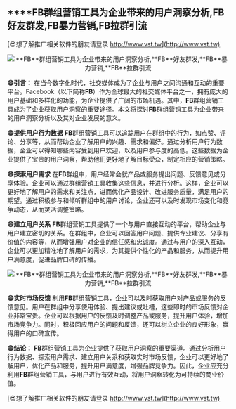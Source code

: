 ## ****FB**群组营销工具为企业带来的用户洞察分析,**FB**好友群发,**FB**暴力营销,**FB**拉群引流**

[😍想了解推广相关软件的朋友请登录 http://www.vst.tw](http://www.vst.tw)

 <center><img src="https://vst.tw/MP4/tuiguang/png/7.png" alt="**FB**群组营销工具为企业带来的用户洞察分析,**FB**好友群发,**FB**暴力营销,**FB**拉群引流"></center>

**😄引言：**
在当今数字化时代，社交媒体成为了企业与用户之间沟通和互动的重要平台。Facebook（以下简称**FB**）作为全球最大的社交媒体平台之一，拥有庞大的用户基础和多样化的功能，为企业提供了广阔的市场机遇。其中，**FB**群组营销工具成为了企业获取用户洞察的重要途径。本文将探讨**FB**群组营销工具为企业带来的用户洞察分析以及其对企业发展的意义。

**😄提供用户行为数据**
**FB**群组营销工具可以追踪用户在群组中的行为，如点赞、评论、分享等，从而帮助企业了解用户的兴趣、需求和偏好。通过分析用户行为数据，企业可以得知哪些内容受到用户欢迎，以及用户参与度的高低。这些数据为企业提供了宝贵的用户洞察，帮助他们更好地了解目标受众，制定相应的营销策略。

**😄探索用户需求**
在**FB**群组中，用户经常会就产品或服务提出问题、反馈意见或分享体验。企业可以通过群组营销工具收集这些信息，并进行分析。这样，企业可以更好地了解用户的需求和关注点，进而优化产品设计、改进服务质量，满足用户的期望。通过积极参与和倾听群组中的用户讨论，企业还可以及时发现市场变化和竞争动态，从而灵活调整策略。

**😄建立用户关系**
**FB**群组营销工具提供了一个与用户直接互动的平台，帮助企业与用户建立密切的关系。在群组中，企业可以回答用户问题、提供专业建议、分享有价值的内容等，从而增强用户对企业的信任感和忠诚度。通过与用户的深入互动，企业可以更加精准地了解用户的需求，为其提供个性化的产品和服务，从而提升用户满意度，促进品牌口碑的传播。

 <center><img src="https://vst.tw/MP4/tuiguang/png/4.png" alt="**FB**群组营销工具为企业带来的用户洞察分析,**FB**好友群发,**FB**暴力营销,**FB**拉群引流"></center>

**😄实时市场反馈**
利用**FB**群组营销工具，企业可以及时获取用户对产品或服务的反馈意见。用户在群组中分享使用体验、提出建议或吐槽，这些即时的市场反馈对企业非常宝贵。企业可以根据用户的反馈及时调整产品或服务，提升用户体验，增加市场竞争力。同时，积极回应用户的问题和反馈，还可以树立企业的良好形象，赢得用户的口碑宣传。

**😄结论：**
**FB**群组营销工具为企业提供了获取用户洞察的重要渠道。通过分析用户行为数据、探索用户需求、建立用户关系和获取实时市场反馈，企业可以更好地了解用户，优化产品和服务，提升用户满意度，增强品牌竞争力。因此，企业应充分利用**FB**群组营销工具，与用户进行有效互动，将用户洞察转化为可持续的商业价值。

[😍想了解推广相关软件的朋友请登录 http://www.vst.tw](http://www.vst.tw)



